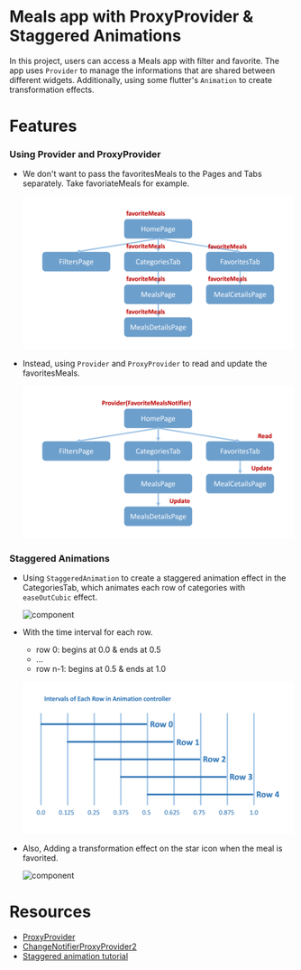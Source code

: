 # Meals app with ProxyProvider & Staggered Animations 

In this project, users can access a Meals app with filter and favorite. The app uses `Provider` to manage the informations that are shared between different widgets. Additionally, using some flutter's `Animation` to create transformation effects.

# Features

### Using Provider and ProxyProvider

- We don't want to pass the favoritesMeals to the Pages and Tabs separately. Take favoriateMeals for example.
    
    ![component](img/favorite_meals.png)

- Instead, using `Provider` and `ProxyProvider` to read and update the favoritesMeals.

    ![component](img/provider.png)

### Staggered Animations

-  Using `StaggeredAnimation` to create a staggered animation effect in the CategoriesTab, which animates each row of categories with `easeOutCubic` effect.

    ![component](img/1.gif)

- With the time interval for each row.

    - row 0: begins at 0.0 & ends at 0.5
    - ...
    - row n-1: begins at 0.5 & ends at 1.0

    ![component](img/intervals.png)

- Also, Adding a transformation effect on the star icon when the meal is favorited. 

    ![component](img/2.gif)

# Resources

- [ProxyProvider](https://pub.dev/packages/provider#proxyprovider)
- [ChangeNotifierProxyProvider2](https://pub.dev/documentation/provider/latest/provider/ChangeNotifierProxyProvider2-class.html)
- [Staggered animation tutorial](https://docs.flutter.dev/ui/animations/staggered-animations)

